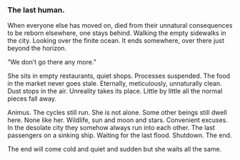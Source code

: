 ### The last human.

When everyone else has moved on, died from their unnatural consequences to be reborn elsewhere, one stays behind. Walking the empty sidewalks in the city. Looking over the finite ocean. It ends somewhere, over there just beyond the horizon.

“We don’t go there any more.”

She sits in empty restaurants, quiet shops. Processes suspended. The food in the market never goes stale. Eternally, meticulously, unnaturally clean. Dust stops in the air. Unreality takes its place. Little by little all the normal pieces fall away. 

Animus. The cycles still run. She is not alone. Some other beings still dwell here. None like her. Wildlife, sun and moon and stars. Convenient excuses. In the desolate city they somehow always run into each other. The last passengers on a sinking ship. Waiting for the last flood. Shutdown. The end.

 The end will come cold and quiet and sudden but she waits all the same. 